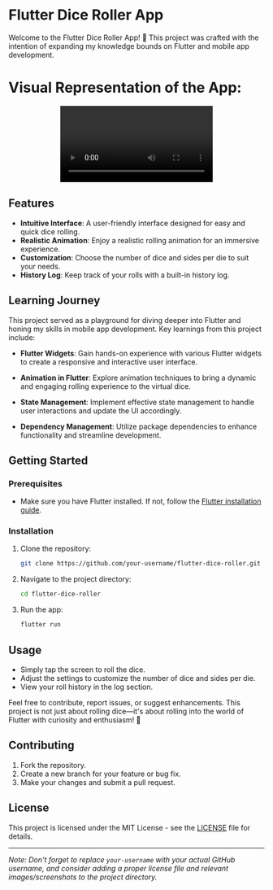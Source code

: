 # Flutter Dice Roller App

Welcome to the Flutter Dice Roller App! 🎲 
This project was crafted with the intention of expanding my knowledge bounds on Flutter and mobile app development.

# Visual Representation of the App:

<div align="center">
<video src ="https://github.com/HorizonChaser12/DiceApp/assets/78254378/9e6977fe-78c2-4e8b-8f9a-21c8d140a5b0">
</div>

## Features

- **Intuitive Interface**: A user-friendly interface designed for easy and quick dice rolling.
- **Realistic Animation**: Enjoy a realistic rolling animation for an immersive experience.
- **Customization**: Choose the number of dice and sides per die to suit your needs.
- **History Log**: Keep track of your rolls with a built-in history log.

## Learning Journey

This project served as a playground for diving deeper into Flutter and honing my skills in mobile app development. Key learnings from this project include:

- **Flutter Widgets**: Gain hands-on experience with various Flutter widgets to create a responsive and interactive user interface.

- **Animation in Flutter**: Explore animation techniques to bring a dynamic and engaging rolling experience to the virtual dice.

- **State Management**: Implement effective state management to handle user interactions and update the UI accordingly.

- **Dependency Management**: Utilize package dependencies to enhance functionality and streamline development.

## Getting Started

### Prerequisites

- Make sure you have Flutter installed. If not, follow the [Flutter installation guide](https://flutter.dev/docs/get-started/install).

### Installation

1. Clone the repository:

    ```bash
    git clone https://github.com/your-username/flutter-dice-roller.git
    ```

2. Navigate to the project directory:

    ```bash
    cd flutter-dice-roller
    ```

3. Run the app:

    ```bash
    flutter run
    ```

## Usage

- Simply tap the screen to roll the dice.
- Adjust the settings to customize the number of dice and sides per die.
- View your roll history in the log section.

Feel free to contribute, report issues, or suggest enhancements. This project is not just about rolling dice—it's about rolling into the world of Flutter with curiosity and enthusiasm! 🚀

## Contributing

1. Fork the repository.
2. Create a new branch for your feature or bug fix.
3. Make your changes and submit a pull request.

## License

This project is licensed under the MIT License - see the [LICENSE](LICENSE) file for details.

---

*Note: Don't forget to replace `your-username` with your actual GitHub username, and consider adding a proper license file and relevant images/screenshots to the project directory.*
